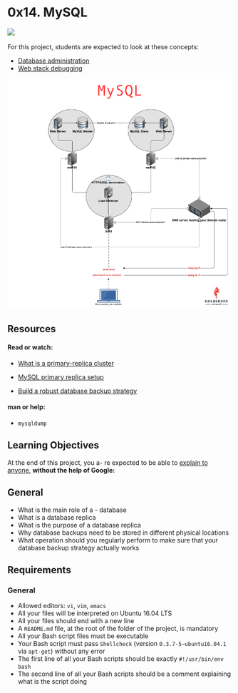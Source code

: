 # 0x14. MySQL

![](https://d1.awsstatic.com/asset-repository/products/amazon-rds/1024px-MySQL.ff87215b43fd7292af172e2a5d9b844217262571.png)


For this project, students are expected to look at these concepts:
- [Database administration](https://intranet.hbtn.io/concepts/49)
- [Web stack debugging](https://intranet.hbtn.io/concepts/68)

![](https://github.com/Cristhian-Carbonell/holberton-system_engineering-devops/blob/master/0x14-mysql/imagen/KkrkDHT.png?raw=true)
## Resources
#### Read or watch:

- [What is a primary-replica cluster](https://www.digitalocean.com/community/tutorials/how-to-choose-a-redundancy-plan-to-ensure-high-availability#sql-replication)
- [MySQL primary replica setup](https://intranet.hbtn.io/rltoken/M2mXERIEQA7w0Pkj85nTNw)

- [Build a robust database backup strategy](https://www.databasejournal.com/[features/mssql/de](https://fs.blog/2012/04/feynman-technique/)ve**loping-a-sql-server-backup-strategy.html)

#### man or help:

- ```mysqldump```

## Learning Objectives
At the end of this project, you a- re expected to be able to [explain to anyone](https://fs.blog/2012/04/feynman-technique/), **without the help of Google:**

## General
- What is the main role of a - database
- What is a database replica
- What is the purpose of a database replica
- Why database backups need to be
stored in different physical locations
- What operation should you regularly perform to make sure that your database backup strategy actually works

## Requirements
### General
- Allowed editors: ```vi```, ```vim```, ```emacs```
- All your files will be interpreted on Ubuntu 16.04 LTS
- All your files should end with a new line
- A ```README.md``` file, at the root of the folder of the project, is mandatory
- All your Bash script files must be executable
- Your Bash script must pass ```Shellcheck``` (version ```0.3.7-5~ubuntu16.04.1``` via ```apt-get```) without any error
- The first line of all your Bash scripts should be exactly ```#!/usr/bin/env bash```
- The second line of all your Bash scripts should be a comment explaining what is the script doing

